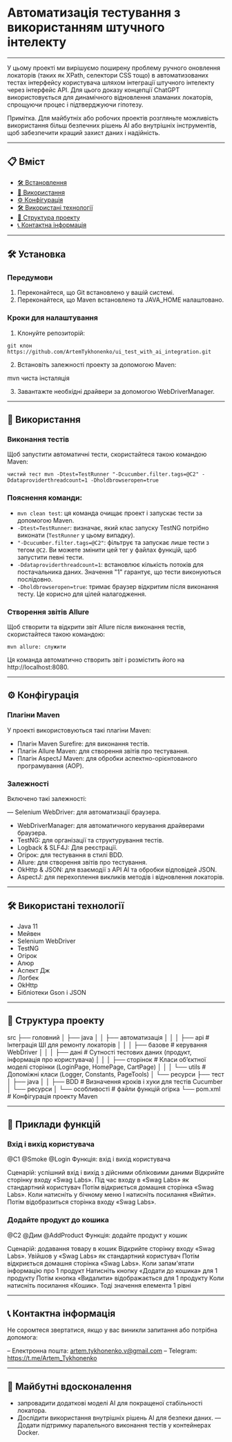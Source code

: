 # Автоматизація тестування з використанням штучного інтелекту

---

У цьому проекті ми вирішуємо поширену проблему ручного оновлення локаторів (таких як XPath, селектори CSS тощо) в автоматизованих тестах інтерфейсу користувача шляхом інтеграції штучного інтелекту через інтерфейс API. Для цього доказу концепції ChatGPT використовується для динамічного відновлення зламаних локаторів, спрощуючи процес і підтверджуючи гіпотезу.

Примітка. Для майбутніх або робочих проектів розгляньте можливість використання більш безпечних рішень AI або внутрішніх інструментів, щоб забезпечити кращий захист даних і надійність.

---

## 📋 Вміст
- [🛠️ Встановлення](#-установка)
- [🚀 Використання](#-використання)
- [⚙️ Конфігурація](#-конфігурація)
- [🛠️ Використані технології](#-technologies-used)
- [📁 Структура проекту](#-project-structure)
- [📞 Контактна інформація](#-contact-information)


---

## 🛠️ Установка

### Передумови
1. Переконайтеся, що Git встановлено у вашій системі.
2. Переконайтеся, що Maven встановлено та JAVA_HOME налаштовано.

### Кроки для налаштування
1. Клонуйте репозиторій:

```баш
git клон https://github.com/ArtemTykhonenko/ui_test_with_ai_integration.git
```

2. Встановіть залежності проекту за допомогою Maven:

mvn чиста інсталяція

3. Завантажте необхідні драйвери за допомогою WebDriverManager.

---

## 🚀 Використання

### Виконання тестів
Щоб запустити автоматичні тести, скористайтеся такою командою Maven:

```баш
чистий тест mvn -Dtest=TestRunner "-Dcucumber.filter.tags=@C2" -Ddataproviderthreadcount=1 -Dholdbrowseropen=true
```
### Пояснення команди:

- `mvn clean test`: ця команда очищає проект і запускає тести за допомогою Maven.
- `-Dtest=TestRunner`: визначає, який клас запуску TestNG потрібно виконати (`TestRunner` у цьому випадку).
- `"-Dcucumber.filter.tags=@C2"`: фільтрує та запускає лише тести з тегом `@C2`. Ви можете змінити цей тег у файлах функцій, щоб запустити певні тести.
- `-Ddataproviderthreadcount=1`: встановлює кількість потоків для постачальника даних. Значення "1" гарантує, що тести виконуються послідовно.
- `-Dholdbrowseropen=true`: тримає браузер відкритим після виконання тесту. Це корисно для цілей налагодження.


### Створення звітів Allure

Щоб створити та відкрити звіт Allure після виконання тестів, скористайтеся такою командою:

```баш
mvn allure: служити
```

Ця команда автоматично створить звіт і розмістить його на http://localhost:8080.

---

## ⚙️ Конфігурація

### Плагіни Maven
У проекті використовуються такі плагіни Maven:

- Плагін Maven Surefire: для виконання тестів.
- Плагін Allure Maven: для створення звітів про тестування.
- Плагін AspectJ Maven: для обробки аспектно-орієнтованого програмування (AOP).

### Залежності
Включено такі залежності:

— Selenium WebDriver: для автоматизації браузера.
- WebDriverManager: для автоматичного керування драйверами браузера.
- TestNG: для організації та структурування тестів.
- Logback & SLF4J: Для реєстрації.
- Огірок: для тестування в стилі BDD.
- Allure: для створення звітів про тестування.
- OkHttp & JSON: для взаємодії з API AI та обробки відповідей JSON.
- AspectJ: для перехоплення викликів методів і відновлення локаторів.

---

## 🛠️ Використані технології
- Java 11
- Мейвен
- Selenium WebDriver
- TestNG
- Огірок
- Алюр
- Аспект Дж
- Логбек
- OkHttp
- Бібліотеки Gson і JSON

---

## 📁 Структура проекту

src
├── головний
│ ├── java
│ │ ├── автоматизація
│ │ │ ├── api # Інтеграція ШІ для ремонту локаторів
│ │ │ ├── базове # керування WebDriver
│ │ │ ├── дані # Сутності тестових даних (продукт, інформація про користувача)
│ │ │ ├── сторінок # Класи об’єктної моделі сторінки (LoginPage, HomePage, CartPage)
│ │ │ └── utils # Допоміжні класи (Logger, Constants, PageTools)
│ └── ресурси
├── тест
│ ├── java
│ │ ├── BDD # Визначення кроків і хуки для тестів Cucumber
│ └── ресурси
│ └── особливості # файли функцій огірка
└── pom.xml # Конфігурація проекту Maven

---

## 📄 Приклади функцій

### Вхід і вихід користувача

@C1 @Smoke @Login
Функція: вхід і вихід користувача

Сценарій: успішний вхід і вихід з дійсними обліковими даними
Відкрийте сторінку входу «Swag Labs».
Під час входу в «Swag Labs» як стандартний користувач
Потім відкриється домашня сторінка «Swag Labs».
Коли натисніть у бічному меню
І натисніть посилання «Вийти».
Потім відобразиться сторінка входу «Swag Labs».

### Додайте продукт до кошика

@C2 @Дим @AddProduct
Функція: додайте продукт у кошик

Сценарій: додавання товару в кошик
Відкрийте сторінку входу «Swag Labs».
Увійшов у «Swag Labs» як стандартний користувач
Потім відкриється домашня сторінка «Swag Labs».
Коли запам'ятати інформацію про 1 продукт
Натисніть кнопку «Додати до кошика» для 1 продукту
Потім кнопка «Видалити» відображається для 1 продукту
Коли натисніть посилання «Кошик».
Тоді значення елемента 1 рівні

---

## 📞 Контактна інформація

Не соромтеся звертатися, якщо у вас виникли запитання або потрібна допомога:

– Електронна пошта: artem.tykhonenko.v@gmail.com
– Telegram: https://t.me/Artem_Tykhonenko

---

## 📢 Майбутні вдосконалення
- запровадити додаткові моделі AI для покращеної стабільності локатора.
- Дослідити використання внутрішніх рішень AI для безпеки даних.
— Додати підтримку паралельного виконання тестів у контейнерах Docker.